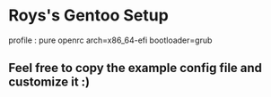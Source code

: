 # Roys's Gentoo Setup
profile : pure openrc 
arch=x86_64-efi
bootloader=grub
## Feel free to copy the example config file and customize it :)
